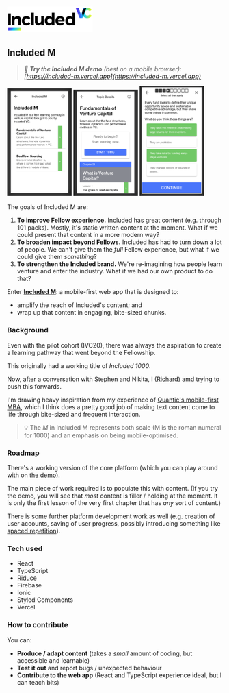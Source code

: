 <h1><img src="./src/assets/included-vc-logo.png" alt="Included VC" width="200"/></h1>

## Included M

> _📱 **Try the Included M demo** (best on a mobile browser): [https://included-m.vercel.app](https://included-m.vercel.app)_

<p float="left">
  <img src="./images/course-view.png" width="30%" />
  <img src="./images/chapter-view.png" width="30%" /> 
  <img src="./images/lesson-view.png" width="30%" />
</p>

The goals of Included M are:

1. **To improve Fellow experience.** Included has great content (e.g. through 101 packs). Mostly, it's static written content at the moment. What if we could present that content in a more modern way?
2. **To broaden impact beyond Fellows.** Included has had to turn down a lot of people. We can't give them the _full_ Fellow experience, but what if we could give them _something_?
3. **To strengthen the Included brand.** We're re-imagining how people learn venture and enter the industry. What if we had our own product to do that?

Enter [**Included M**](https://included-m.vercel.app): a mobile-first web app that is designed to:

- amplify the reach of Included's content; and
- wrap up that content in engaging, bite-sized chunks.

### Background

Even with the pilot cohort (IVC20), there was always the aspiration to create a learning pathway that went beyond the Fellowship.

This originally had a working title of _Included 1000_.

Now, after a conversation with Stephen and Nikita, I ([Richard](https://richard.ng)) amd trying to push this forwards.

I'm drawing heavy inspiration from my experience of [Quantic's mobile-first MBA](https://quantic.edu/), which I think does a pretty good job of making text content come to life through bite-sized and frequent interaction.

> 💡 The _M_ in Included M represents both scale (M is the roman numeral for 1000) and an emphasis on being mobile-optimised.

### Roadmap

There's a working version of the core platform (which you can play around with on [the demo](https://included-m.vercel.app)).

The main piece of work required is to populate this with content. (If you try the demo, you will see that _most_ content is filler / holding at the moment. It is only the first lesson of the very first chapter that has _any_ sort of content.)

There is some further platform development work as well (e.g. creation of user accounts, saving of user progress, possibly introducing something like [spaced repetition](https://en.wikipedia.org/wiki/Spaced_repetition)).

### Tech used

- React
- TypeScript
- [Riduce](https://github.com/richardcrng/riduce)
- Firebase
- Ionic
- Styled Components
- Vercel

### How to contribute

You can:

- **Produce / adapt content** (takes a _small_ amount of coding, but accessible and learnable)
- **Test it out** and report bugs / unexpected behaviour
- **Contribute to the web app** (React and TypeScript experience ideal, but I can teach bits)
